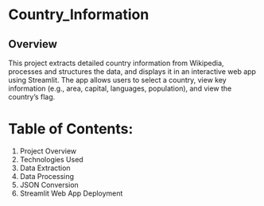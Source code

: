 # Country_Information

## Overview

This project extracts detailed country information from Wikipedia, processes and structures the data, and displays it in an interactive web app using Streamlit. The app allows users to select a country, view key information (e.g., area, capital, languages, population), and view the country’s flag. 

# Table of Contents:

1. Project Overview
2. Technologies Used
3. Data Extraction
4. Data Processing
5. JSON Conversion
6. Streamlit Web App Deployment

